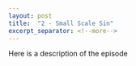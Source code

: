 ```yaml
---
layout: post
title:  "2 - Small Scale Sin"
excerpt_separator: <!--more-->
---
```


Here is a description of the episode

<!--more-->